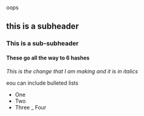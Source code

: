 oops
## this is a subheader

### This is a sub-subheader

#### These go all the way to 6 hashes

*This is the change that I am making and it is in italics*

eou can include bulleted lists
- One
- Two
- Three 
_ Four
